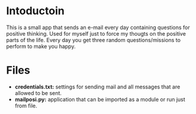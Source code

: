 # Intoductoin
This is a small app that sends an e-mail every day containing questions for positive thinking.
Used for myself just to force my thougts on the positive parts of the life.
Every day you get three random questions/missions to perform to make you happy.


# Files
* **credentials.txt:** settings for sending mail and all messages that are allowed to be sent.
* **mailposi.py:** application that can be imported as a module or run just from file.
